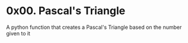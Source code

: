 <h1>0x00. Pascal's Triangle</h1>

A python function that creates a Pascal's Triangle based on the number given to it
